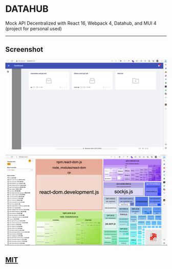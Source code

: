 # DATAHUB

Mock API Decentralized with React 16, Webpack 4, Datahub, and MUI 4 (project for personal used)

---

## Screenshot

![Datahub](screenshot-1.png)

![Foamtree](screenshot-2.png)

## [MIT](https://github.com/barayuda/datahub/blob/master/LICENSE)
